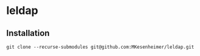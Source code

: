 # leldap

## Installation
```
git clone --recurse-submodules git@github.com:MKesenheimer/leldap.git
```
